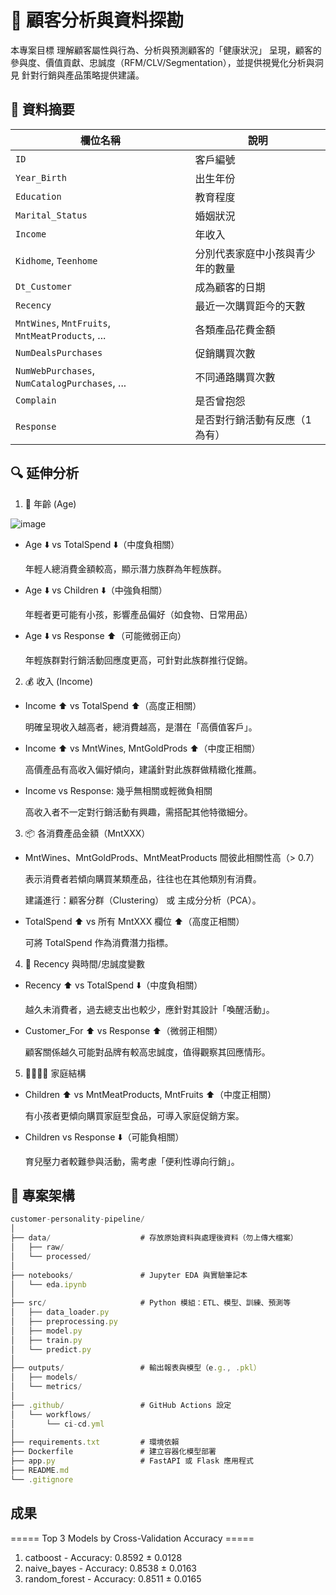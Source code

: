 # 🧠 顧客分析與資料探勘

本專案目標 理解顧客屬性與行為、分析與預測顧客的「健康狀況」
呈現，顧客的參與度、價值貢獻、忠誠度（RFM/CLV/Segmentation），並提供視覺化分析與洞見
針對行銷與產品策略提供建議。
## 📁 資料摘要
| 欄位名稱                                            | 說明               |
| ----------------------------------------------- | ---------------- |
| `ID`                                            | 客戶編號             |
| `Year_Birth`                                    | 出生年份             |
| `Education`                                     | 教育程度             |
| `Marital_Status`                                | 婚姻狀況             |
| `Income`                                        | 年收入              |
| `Kidhome`, `Teenhome`                           | 分別代表家庭中小孩與青少年的數量 |
| `Dt_Customer`                                   | 成為顧客的日期          |
| `Recency`                                       | 最近一次購買距今的天數      |
| `MntWines`, `MntFruits`, `MntMeatProducts`, ... | 各類產品花費金額         |
| `NumDealsPurchases`                             | 促銷購買次數           |
| `NumWebPurchases`, `NumCatalogPurchases`, ...   | 不同通路購買次數         |
| `Complain`                                      | 是否曾抱怨            |
| `Response`                                      | 是否對行銷活動有反應（1 為有） |

## 🔍 延伸分析

1. 🧓 年齡 (Age)

![image](C:\Users\user\PycharmProjects\PythonProject1\customer_personality_pipeline\plot\age_distribution.png)
- Age ⬇️ vs TotalSpend ⬇️（中度負相關）

  年輕人總消費金額較高，顯示潛力族群為年輕族群。 

- Age ⬇️ vs Children ⬇️（中強負相關）

  年輕者更可能有小孩，影響產品偏好（如食物、日常用品）

- Age ⬇️ vs Response ⬆️（可能微弱正向）

  年輕族群對行銷活動回應度更高，可針對此族群推行促銷。

2. 💰 收入 (Income)
- Income ⬆️ vs TotalSpend ⬆️（高度正相關）

    明確呈現收入越高者，總消費越高，是潛在「高價值客戶」。

- Income ⬆️ vs MntWines, MntGoldProds ⬆️（中度正相關）

    高價產品有高收入偏好傾向，建議針對此族群做精緻化推薦。

- Income vs Response: 幾乎無相關或輕微負相關

    高收入者不一定對行銷活動有興趣，需搭配其他特徵細分。

3. 📦 各消費產品金額（MntXXX）
- MntWines、MntGoldProds、MntMeatProducts 間彼此相關性高（> 0.7）

    表示消費者若傾向購買某類產品，往往也在其他類別有消費。

    建議進行：顧客分群（Clustering） 或 主成分分析（PCA）。

- TotalSpend ⬆️ vs 所有 MntXXX 欄位 ⬆️（高度正相關）

    可將 TotalSpend 作為消費潛力指標。

4. 📅 Recency 與時間/忠誠度變數
- Recency ⬆️ vs TotalSpend ⬇️（中度負相關）

    越久未消費者，過去總支出也較少，應針對其設計「喚醒活動」。

- Customer_For ⬆️ vs Response ⬆️（微弱正相關）

    顧客關係越久可能對品牌有較高忠誠度，值得觀察其回應情形。
5. 👨‍👩‍👧‍👦 家庭結構
- Children ⬆️ vs MntMeatProducts, MntFruits ⬆️（中度正相關）

    有小孩者更傾向購買家庭型食品，可導入家庭促銷方案。

- Children vs Response ⬇️（可能負相關）

    育兒壓力者較難參與活動，需考慮「便利性導向行銷」。

## 📁 專案架構
```js
customer-personality-pipeline/
│
├── data/                    # 存放原始資料與處理後資料（勿上傳大檔案）
│   ├── raw/
│   └── processed/
│
├── notebooks/               # Jupyter EDA 與實驗筆記本
│   └── eda.ipynb
│
├── src/                     # Python 模組：ETL、模型、訓練、預測等
│   ├── data_loader.py
│   ├── preprocessing.py    
│   ├── model.py
│   ├── train.py
│   └── predict.py
│
├── outputs/                 # 輸出報表與模型（e.g., .pkl）
│   ├── models/
│   └── metrics/
│
├── .github/                 # GitHub Actions 設定
│   └── workflows/
│       └── ci-cd.yml
│
├── requirements.txt         # 環境依賴
├── Dockerfile               # 建立容器化模型部署
├── app.py                   # FastAPI 或 Flask 應用程式
├── README.md
└── .gitignore

```

## 成果
===== Top 3 Models by Cross-Validation Accuracy =====
1. catboost - Accuracy: 0.8592 ± 0.0128
2. naive_bayes - Accuracy: 0.8538 ± 0.0163
3. random_forest - Accuracy: 0.8511 ± 0.0165